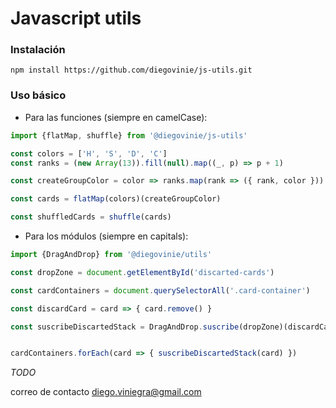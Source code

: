 # Javascript utils

### Instalación
`npm install https://github.com/diegovinie/js-utils.git`

### Uso básico
- Para las funciones (siempre en camelCase):
```js
import {flatMap, shuffle} from '@diegovinie/js-utils'

const colors = ['H', 'S', 'D', 'C']
const ranks = (new Array(13)).fill(null).map((_, p) => p + 1)

const createGroupColor = color => ranks.map(rank => ({ rank, color }))

const cards = flatMap(colors)(createGroupColor)

const shuffledCards = shuffle(cards)
```

- Para los módulos (siempre en capitals):
```js
import {DragAndDrop} from '@diegovinie/utils'

const dropZone = document.getElementById('discarted-cards')

const cardContainers = document.querySelectorAll('.card-container')

const discardCard = card => { card.remove() }

const suscribeDiscartedStack = DragAndDrop.suscribe(dropZone)(discardCard)


cardContainers.forEach(card => { suscribeDiscartedStack(card) })
```

*TODO*

correo de contacto [diego.viniegra@gmail.com](diego.viniegra@gmail.com)
